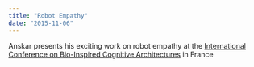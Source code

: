 ```yaml
---
title: "Robot Empathy"
date: "2015-11-06"
---
```

Anskar presents his exciting work on robot empathy at the [International Conference on Bio-Inspired Cognitive Architectures](https://liris.cnrs.fr/bica2015/wiki/doku.php) in France